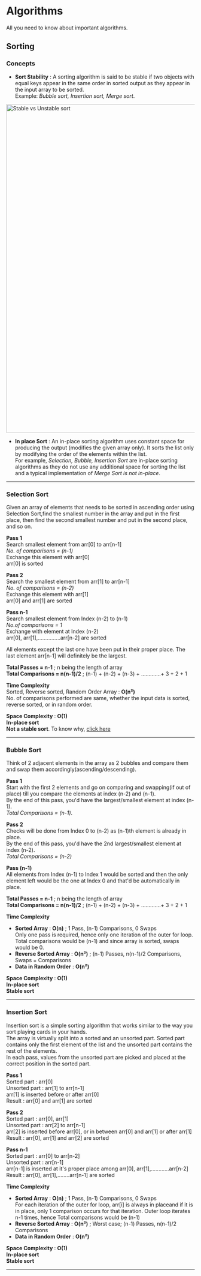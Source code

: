 # Algorithms

All you need to know about important algorithms.

## Sorting

### Concepts

- **Sort Stability** : A sorting algorithm is said to be stable if two objects with equal keys appear in the same order in sorted output as they appear in the input array to be sorted.  
Example: *Bubble sort, Insertion sort, Merge sort*.
<img width="876" alt="Stable vs Unstable sort" src="https://user-images.githubusercontent.com/15028913/176631963-b92bdc18-f7d0-4cee-9688-e7b3aabfe790.png">

- **In place Sort** : An in-place sorting algorithm uses constant space for producing the output (modifies the given array only). It sorts the list only by modifying the order of the elements within the list.  
For example, *Selection, Bubble, Insertion Sort* are in-place sorting algorithms as they do not use any additional space for sorting the list and a typical implementation of *Merge Sort is not in-place*.

----

### Selection Sort

Given an array of elements that needs to be sorted in ascending order using Selection Sort,find the smallest number in the array and put in the first place, then find the second smallest number and put in the second place, and so on.

**Pass 1**  
Search smallest element from arr[0] to arr[n-1]  
*No. of comparisons = (n-1)*  
Exchange this element with arr[0]  
arr[0] is sorted

**Pass 2**  
Search the smallest element from arr[1] to arr[n-1]    
*No. of comparisons = (n-2)*  
Exchange this element with arr[1]  
arr[0] and arr[1] are sorted

**Pass n-1**  
Search smallest element from Index (n-2) to (n-1)  
*No.of comparisons = 1*  
Exchange with element at Index (n-2)  
arr[0], arr[1],...............arr[n-2] are sorted

All elements except the last one have been put in their proper place. The last element arr[n-1] will definitely be the largest.

**Total Passes = n-1** ; n being the length of array  
**Total Comparisons = n(n-1)/2** ; (n-1) + (n-2) + (n-3) + .............+ 3 + 2 + 1 

**Time Complexity**  
Sorted, Reverse sorted, Random Order Array : **O(n²)**  
No. of comparisons performed are same, whether the input data is sorted, reverse sorted, or in random order.

**Space Complexity** : **O(1)**  
**In-place sort**  
**Not a stable sort**. To know why, [click here](https://www.geeksforgeeks.org/stable-selection-sort/#:~:text=Selection%20sort%20works%20by%20finding,is%20what%20makes%20it%20unstable)

----

### Bubble Sort

Think of 2 adjacent elements in the array as 2 bubbles and compare them and swap them accordingly(ascending/descending).

**Pass 1**  
Start with the first 2 elements and go on comparing and swapping(if out of place) till you compare the elements at index (n-2) and (n-1).  
By the end of this pass, you'd have the largest/smallest element at index (n-1).  
*Total Comparisons = (n-1)*.

**Pass 2**  
Checks will be done from Index 0 to (n-2) as (n-1)th element is already in place.  
By the end of this pass, you'd have the 2nd largest/smallest element at index (n-2).  
*Total Comparisons = (n-2)*

**Pass (n-1)**  
All elements from Index (n-1) to Index 1 would be sorted and then the only element left would be the one at Index 0 and that'd be automatically in place.

**Total Passes = n-1** ; n being the length of array  
**Total Comparisons = n(n-1)/2** ; (n-1) + (n-2) + (n-3) + .............+ 3 + 2 + 1

**Time Complexity**  
- **Sorted Array** : **O(n)** ; 1 Pass, (n-1) Comparisons, 0 Swaps  
Only one pass is required, hence only one iteration of the outer for loop. Total comparisons would be (n-1) and since array is sorted, swaps would be 0.
- **Reverse Sorted Array** : **O(n²)** ; (n-1) Passes, n(n-1)/2 Comparisons, Swaps = Comparisons
- **Data in Random Order** : **O(n²)**

**Space Complexity** : **O(1)**  
**In-place sort**  
**Stable sort**

----

### Insertion Sort

Insertion sort is a simple sorting algorithm that works similar to the way you sort playing cards in your hands.  
The array is virtually split into a sorted and an unsorted part. Sorted part contains only the first element of the list and the unsorted part contains the rest of the elements.  
In each pass, values from the unsorted part are picked and placed at the correct position in the sorted part.

**Pass 1**  
Sorted part : arr[0]  
Unsorted part : arr[1] to arr[n-1]  
arr[1] is inserted before or after arr[0]  
Result : arr[0] and arr[1] are sorted

**Pass 2**  
Sorted part : arr[0], arr[1]  
Unsorted part : arr[2] to arr[n-1]  
arr[2] is inserted before arr[0], or in between arr[0] and arr[1] or after arr[1]  
Result : arr[0], arr[1] and arr[2] are sorted

**Pass n-1**  
Sorted part : arr[0] to arr[n-2]  
Unsorted part : arr[n-1]  
arr[n-1] is inserted at it's proper place among arr[0], arr[1],............arr[n-2]  
Result : arr[0], arr[1],........arr[n-1] are sorted

**Time Complexity**  
- **Sorted Array** : **O(n)** ; 1 Pass, (n-1) Comparisons, 0 Swaps  
For each iteration of the outer for loop, arr[i] is always in placeand if it is in place, only 1 comparison occurs for that iteration. Outer loop iterates n-1 times, hence Total comparisons would be (n-1)
- **Reverse Sorted Array** : **O(n²)** ; Worst case; (n-1) Passes, n(n-1)/2 Comparisons
- **Data in Random Order** : **O(n²)**

**Space Complexity** : **O(1)**  
**In-place sort**  
**Stable sort**

----

